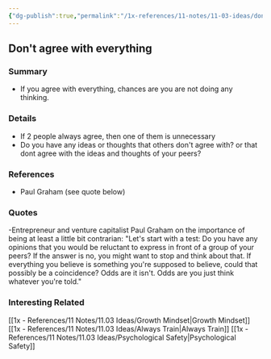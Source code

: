 ```yaml
---
{"dg-publish":true,"permalink":"/1x-references/11-notes/11-03-ideas/don-t-agree-with-everything/","noteIcon":""}
---
```


## Don't agree with everything

### Summary
- If you agree with everything, chances are you are not doing any thinking.

### Details
- If 2 people always agree, then one of them is unnecessary
- Do you have any ideas or thoughts that others don't agree with? or that dont agree with the ideas and thoughts of your peers?

### References
- Paul Graham (see quote below)

### Quotes
-Entrepreneur and venture capitalist Paul Graham on the importance of being at least a little bit contrarian:
"Let's start with a test: Do you have any opinions that you would be reluctant to express in front of a group of your peers?
If the answer is no, you might want to stop and think about that. If everything you believe is something you're supposed to believe, could that possibly be a coincidence?
Odds are it isn't. Odds are you just think whatever you're told."

### Interesting Related
[[1x - References/11 Notes/11.03 Ideas/Growth Mindset\|Growth Mindset]]
[[1x - References/11 Notes/11.03 Ideas/Always Train\|Always Train]]
[[1x - References/11 Notes/11.03 Ideas/Psychological Safety\|Psychological Safety]]
